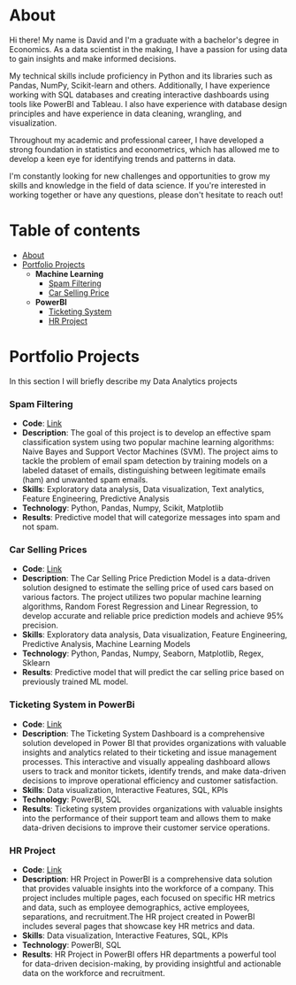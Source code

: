 # About

Hi there! My name is David and I'm a graduate with a bachelor's degree in Economics. As a data scientist in the making, I have a passion for using data to gain insights and make informed decisions.

My technical skills include proficiency in Python and its libraries such as Pandas, NumPy, Scikit-learn and others. Additionally, I have experience working with SQL databases and creating interactive dashboards using tools like PowerBI and Tableau. I also have experience with database design principles and have experience in data cleaning, wrangling, and visualization.

Throughout my academic and professional career, I have developed a strong foundation in statistics and econometrics, which has allowed me to develop a keen eye for identifying trends and patterns in data.

I'm constantly looking for new challenges and opportunities to grow my skills and knowledge in the field of data science. If you're interested in working together or have any questions, please don't hesitate to reach out!

# Table of contents
- [About](https://github.com/DavidMilGitHub/Data-Analyst#About)
- [Portfolio Projects](https://github.com/DavidMilGitHub/Data-Analyst#Portfolio-Projects)
  - **Machine Learning**
    - [Spam Filtering](https://github.com/DavidMilGitHub/Data-Analyst#Spam-Filtering)
    - [Car Selling Price](https://github.com/DavidMilGitHub/Data-Analyst#Car-Selling-Prices)
  - **PowerBI**
    - [Ticketing System](https://github.com/DavidMilGitHub/Data-Analyst#Ticketing-System-in-PowerBi)
    - [HR Project](https://github.com/DavidMilGitHub/Data-Analyst#HR-Project)

# Portfolio Projects
In this section I will briefly describe my Data Analytics projects 

### Spam Filtering
- **Code**: [Link](https://github.com/DavidMilGitHub/Data-Analyst/blob/main/Machine%20Learning/Spam%20Filtering/spam-filtering.ipynb)
- **Description**: The goal of this project is to develop an effective spam classification system using two popular machine learning algorithms: Naive Bayes and Support Vector Machines (SVM). The project aims to tackle the problem of email spam detection by training models on a labeled dataset of emails, distinguishing between legitimate emails (ham) and unwanted spam emails.
- **Skills**: Exploratory data analysis, Data visualization, Text analytics, Feature Engineering, Predictive Analysis
- **Technology**: Python, Pandas, Numpy, Scikit, Matplotlib
- **Results**: Predictive model that will categorize messages into spam and not spam.

### Car Selling Prices 
- **Code**: [Link](https://github.com/DavidMilGitHub/Data-Analyst/blob/main/Machine%20Learning/Car%20Selling%20Price/car_selling_price_new.ipynb)
- **Description**: The Car Selling Price Prediction Model is a data-driven solution designed to estimate the selling price of used cars based on various factors. The project utilizes two popular machine learning algorithms, Random Forest Regression and Linear Regression, to develop accurate and reliable price prediction models and achieve 95% precision.
- **Skills**: Exploratory data analysis, Data visualization, Feature Engineering, Predictive Analysis, Machine Learning Models
- **Technology**: Python, Pandas, Numpy, Seaborn, Matplotlib, Regex, Sklearn
- **Results**: Predictive model that will predict the car selling price based on previously trained ML model.

### Ticketing System in PowerBi 
- **Code**: [Link](https://github.com/DavidMilGitHub/Data-Analyst/tree/main/PowerBI/Ticketing%20System%20Project)
- **Description**: The Ticketing System Dashboard is a comprehensive solution developed in Power BI that provides organizations with valuable insights and analytics related to their ticketing and issue management processes. This interactive and visually appealing dashboard allows users to track and monitor tickets, identify trends, and make data-driven decisions to improve operational efficiency and customer satisfaction.
- **Skills**: Data visualization, Interactive Features, SQL, KPIs
- **Technology**: PowerBI, SQL
- **Results**: Ticketing system provides organizations with valuable insights into the performance of their support team and allows them to make data-driven decisions to improve their customer service operations.

### HR Project 
- **Code**: [Link](https://github.com/DavidMilGitHub/Data-Analyst/tree/main/PowerBI/HR%20Project)
- **Description**: HR Project in PowerBI is a comprehensive data solution that provides valuable insights into the workforce of a company. This project includes multiple pages, each focused on specific HR metrics and data, such as employee demographics, active employees, separations, and recruitment.The HR project created in PowerBI includes several pages that showcase key HR metrics and data.
- **Skills**: Data visualization, Interactive Features, SQL, KPIs
- **Technology**: PowerBI, SQL
- **Results**: HR Project in PowerBI offers HR departments a powerful tool for data-driven decision-making, by providing insightful and actionable data on the workforce and recruitment.

